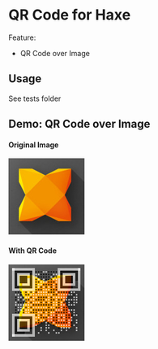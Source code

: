 # QR Code for Haxe

Feature: 

- QR Code over Image

## Usage

See tests folder

## Demo: QR Code over Image

#### Original Image

![Original](tests/haxe.png)

#### With QR Code

![Code](tests/haxe-code-full.png)